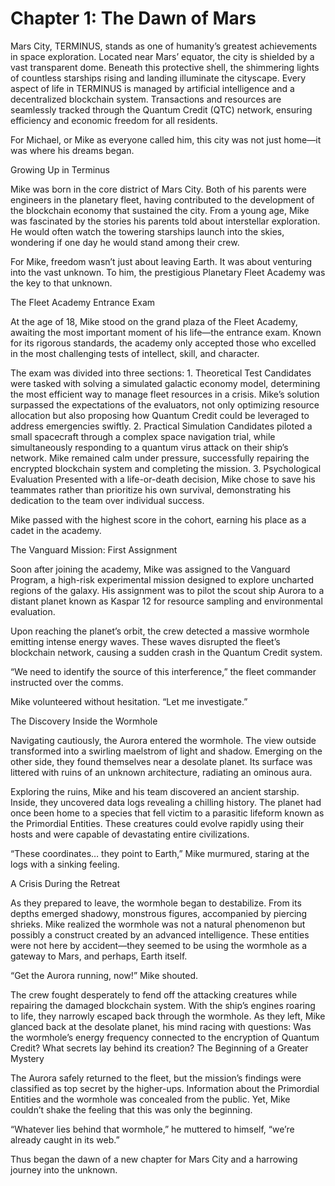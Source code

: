 # **Chapter 1: The Dawn of Mars**

Mars City, TERMINUS, stands as one of humanity’s greatest achievements in space exploration. Located near Mars’ equator, the city is shielded by a vast transparent dome. Beneath this protective shell, the shimmering lights of countless starships rising and landing illuminate the cityscape. Every aspect of life in TERMINUS is managed by artificial intelligence and a decentralized blockchain system. Transactions and resources are seamlessly tracked through the Quantum Credit (QTC) network, ensuring efficiency and economic freedom for all residents.

For Michael, or Mike as everyone called him, this city was not just home—it was where his dreams began.

Growing Up in Terminus

Mike was born in the core district of Mars City. Both of his parents were engineers in the planetary fleet, having contributed to the development of the blockchain economy that sustained the city. From a young age, Mike was fascinated by the stories his parents told about interstellar exploration. He would often watch the towering starships launch into the skies, wondering if one day he would stand among their crew.

For Mike, freedom wasn’t just about leaving Earth. It was about venturing into the vast unknown. To him, the prestigious Planetary Fleet Academy was the key to that unknown.

The Fleet Academy Entrance Exam

At the age of 18, Mike stood on the grand plaza of the Fleet Academy, awaiting the most important moment of his life—the entrance exam. Known for its rigorous standards, the academy only accepted those who excelled in the most challenging tests of intellect, skill, and character.

The exam was divided into three sections:
	1.	Theoretical Test
Candidates were tasked with solving a simulated galactic economy model, determining the most efficient way to manage fleet resources in a crisis. Mike’s solution surpassed the expectations of the evaluators, not only optimizing resource allocation but also proposing how Quantum Credit could be leveraged to address emergencies swiftly.
	2.	Practical Simulation
Candidates piloted a small spacecraft through a complex space navigation trial, while simultaneously responding to a quantum virus attack on their ship’s network. Mike remained calm under pressure, successfully repairing the encrypted blockchain system and completing the mission.
	3.	Psychological Evaluation
Presented with a life-or-death decision, Mike chose to save his teammates rather than prioritize his own survival, demonstrating his dedication to the team over individual success.

Mike passed with the highest score in the cohort, earning his place as a cadet in the academy.

The Vanguard Mission: First Assignment

Soon after joining the academy, Mike was assigned to the Vanguard Program, a high-risk experimental mission designed to explore uncharted regions of the galaxy. His assignment was to pilot the scout ship Aurora to a distant planet known as Kaspar 12 for resource sampling and environmental evaluation.

Upon reaching the planet’s orbit, the crew detected a massive wormhole emitting intense energy waves. These waves disrupted the fleet’s blockchain network, causing a sudden crash in the Quantum Credit system.

“We need to identify the source of this interference,” the fleet commander instructed over the comms.

Mike volunteered without hesitation. “Let me investigate.”

The Discovery Inside the Wormhole

Navigating cautiously, the Aurora entered the wormhole. The view outside transformed into a swirling maelstrom of light and shadow. Emerging on the other side, they found themselves near a desolate planet. Its surface was littered with ruins of an unknown architecture, radiating an ominous aura.

Exploring the ruins, Mike and his team discovered an ancient starship. Inside, they uncovered data logs revealing a chilling history. The planet had once been home to a species that fell victim to a parasitic lifeform known as the Primordial Entities. These creatures could evolve rapidly using their hosts and were capable of devastating entire civilizations.

“These coordinates… they point to Earth,” Mike murmured, staring at the logs with a sinking feeling.

A Crisis During the Retreat

As they prepared to leave, the wormhole began to destabilize. From its depths emerged shadowy, monstrous figures, accompanied by piercing shrieks. Mike realized the wormhole was not a natural phenomenon but possibly a construct created by an advanced intelligence. These entities were not here by accident—they seemed to be using the wormhole as a gateway to Mars, and perhaps, Earth itself.

“Get the Aurora running, now!” Mike shouted.

The crew fought desperately to fend off the attacking creatures while repairing the damaged blockchain system. With the ship’s engines roaring to life, they narrowly escaped back through the wormhole. As they left, Mike glanced back at the desolate planet, his mind racing with questions: Was the wormhole’s energy frequency connected to the encryption of Quantum Credit? What secrets lay behind its creation?
The Beginning of a Greater Mystery

The Aurora safely returned to the fleet, but the mission’s findings were classified as top secret by the higher-ups. Information about the Primordial Entities and the wormhole was concealed from the public. Yet, Mike couldn’t shake the feeling that this was only the beginning.

“Whatever lies behind that wormhole,” he muttered to himself, “we’re already caught in its web.”

Thus began the dawn of a new chapter for Mars City and a harrowing journey into the unknown.